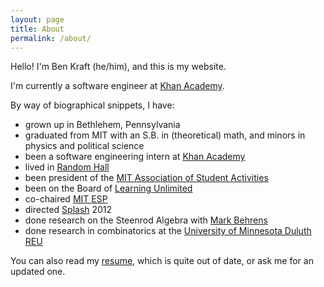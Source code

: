 ```yaml
---
layout: page
title: About
permalink: /about/
---
```


Hello! I'm Ben Kraft (he/him), and this is my website.

I'm currently a software engineer at [Khan Academy](https://khanacademy.org).

By way of biographical snippets, I have:

* grown up in Bethlehem, Pennsylvania
* graduated from MIT with an S.B. in (theoretical) math, and minors in physics and political science
* been a software engineering intern at [Khan Academy](https://khanacademy.org)
* lived in [Random Hall](http://web.mit.edu/random-hall/)
* been president of the [MIT Association of Student Activities](http://web.mit.edu/asa)
* been on the Board of [Learning Unlimited](https://www.learningu.org)
* co-chaired [MIT ESP](https://esp.mit.edu)
* directed [Splash](https://esp.mit.edu/learn/Splash) 2012
* done research on the Steenrod Algebra with [Mark Behrens](https://www3.nd.edu/~mbehren1/)
* done research in combinatorics at the [University of Minnesota Duluth REU](https://www.d.umn.edu/~jgallian/progdesc.html)

You can also read my [resume](/files/resume.pdf), which is quite out of date, or ask me for an updated one.

